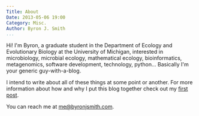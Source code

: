 ```yaml
---
Title: About
Date: 2013-05-06 19:00
Category: Misc.
Author: Byron J. Smith
...
```


<span itemscope itemtype="http://data-vocabulary.org/Person">
  Hi! I'm
  <span itemprop="name">Byron</span>, a
  <span itemprop="role">graduate student</span> in
  <span itemprop="affiliation" itemscope
        itemtype="http://data-vocabulary.org/Organization">
    <span itemprop="name">
      the Department of Ecology and Evolutionary Biology at the University of
      Michigan</span></span>, interested in
  <span>
    microbiology, microbial ecology, mathematical ecology,
    bioinformatics, metagenomics, software development, technology,
    python</span>...
  Basically I'm your generic guy-with-a-blog.

  I intend to write about all of these things at some point or another.
  For more information about how and why I put this blog together check out my
  [first post](./initial-commit.html).

  You can reach me at
  <a itemprop="email" href=mailto:me@byronjsmith.com>me@byronjsmith.com</a>.
</span>

